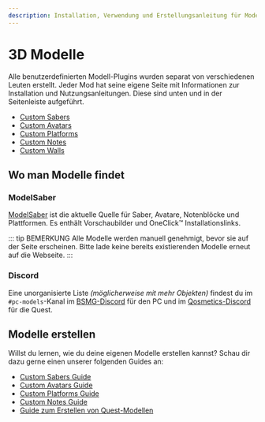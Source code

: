 ```yaml
---
description: Installation, Verwendung und Erstellungsanleitung für Modelle!
---
```


# 3D Modelle
Alle benutzerdefinierten Modell-Plugins wurden separat von verschiedenen Leuten erstellt. Jeder Mod hat seine eigene Seite mit Informationen zur Installation und Nutzungsanleitungen. Diese sind unten und in der Seitenleiste aufgeführt.

* [Custom Sabers](./custom-sabers.md)
* [Custom Avatars](./custom-avatars.md)
* [Custom Platforms](./custom-platforms.md)
* [Custom Notes](./custom-notes.md)
* [Custom Walls](./custom-walls.md)

## Wo man Modelle findet

### ModelSaber
[ModelSaber](https://modelsaber.com/) ist die aktuelle Quelle für Saber, Avatare, Notenblöcke und Plattformen. Es enthält Vorschaubilder und OneClick&trade; Installationslinks.

::: tip BEMERKUNG Alle Modelle werden manuell genehmigt, bevor sie auf der Seite erscheinen. Bitte lade keine bereits existierenden Modelle erneut auf die Webseite. :::

### Discord
Eine unorganisierte Liste _(möglicherweise mit mehr Objekten)_ findest du im `#pc-models`-Kanal im [BSMG-Discord](https://discord.gg/beatsabermods) für den PC und im [Qosmetics-Discord](https://discord.gg/qosmetics) für die Quest.

## Modelle erstellen
Willst du lernen, wie du deine eigenen Modelle erstellen kannst? Schau dir dazu gerne einen unserer folgenden Guides an:

* [Custom Sabers Guide](./sabers-guide.md)
* [Custom Avatars Guide](./avatars-guide.md)
* [Custom Platforms Guide](./platforms-guide.md)
* [Custom Notes Guide](./notes-guide.md)
* [Guide zum Erstellen von Quest-Modellen](https://github.com/RedBrumbler/Qosmetics/wiki)

